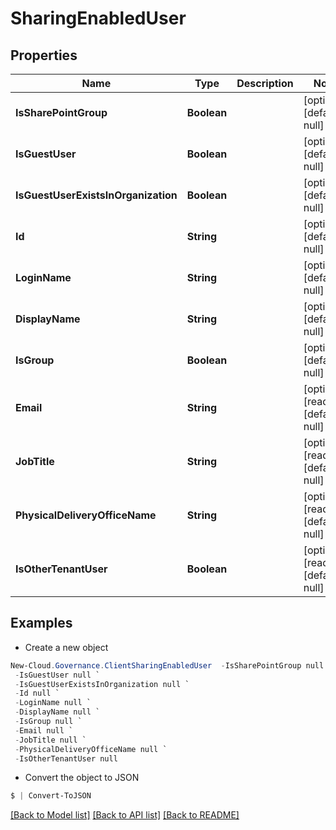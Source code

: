 # SharingEnabledUser
## Properties

Name | Type | Description | Notes
------------ | ------------- | ------------- | -------------
**IsSharePointGroup** | **Boolean** |  | [optional] [default to null]
**IsGuestUser** | **Boolean** |  | [optional] [default to null]
**IsGuestUserExistsInOrganization** | **Boolean** |  | [optional] [default to null]
**Id** | **String** |  | [optional] [default to null]
**LoginName** | **String** |  | [optional] [default to null]
**DisplayName** | **String** |  | [optional] [default to null]
**IsGroup** | **Boolean** |  | [optional] [default to null]
**Email** | **String** |  | [optional] [readonly] [default to null]
**JobTitle** | **String** |  | [optional] [readonly] [default to null]
**PhysicalDeliveryOfficeName** | **String** |  | [optional] [readonly] [default to null]
**IsOtherTenantUser** | **Boolean** |  | [optional] [readonly] [default to null]

## Examples

- Create a new object
```powershell
New-Cloud.Governance.ClientSharingEnabledUser  -IsSharePointGroup null `
 -IsGuestUser null `
 -IsGuestUserExistsInOrganization null `
 -Id null `
 -LoginName null `
 -DisplayName null `
 -IsGroup null `
 -Email null `
 -JobTitle null `
 -PhysicalDeliveryOfficeName null `
 -IsOtherTenantUser null
```

- Convert the object to JSON
```powershell
$ | Convert-ToJSON
```


[[Back to Model list]](../README.md#documentation-for-models) [[Back to API list]](../README.md#documentation-for-api-endpoints) [[Back to README]](../README.md)

